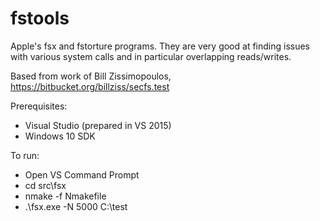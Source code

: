 # fstools
Apple's fsx and fstorture programs. They are very good at finding issues with various system calls and in particular overlapping reads/writes.

Based from work of Bill Zissimopoulos, https://bitbucket.org/billziss/secfs.test

Prerequisites:
* Visual Studio (prepared in VS 2015)
* Windows 10 SDK 

To run:
* Open VS Command Prompt
* cd src\fsx
* nmake -f Nmakefile
* .\fsx.exe -N 5000 C:\test
